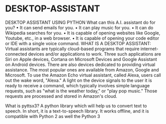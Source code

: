 # DESKTOP-ASSISTANT
DESKTOP ASSISTANT USING PYTHON
What can this A.I. assistant do for you?
•	It can send emails for you.
•	It can play music for you.
•	It can do Wikipedia searches for you.
•	It is capable of opening websites like Google, Youtube, etc., in a web browser.
•	It is capable of opening your code editor or IDE with a single voice command. 
WHAT IS A DESKTOP ASSISTANT:
Virtual assistants are typically cloud-based programs that require internet-connected devices and/or applications to work. Three such applications are Siri on Apple devices, Cortana on Microsoft Devices and Google Assistant on Android devices.
There are also devices dedicated to providing virtual assistance. The most popular ones are available from Amazon, Google and Microsoft. To use the Amazon Echo virtual assistant, called Alexa, users call out the wake word, "Alexa." A light on the device signals to the user it is ready to receive a command, which typically involves simple language requests, such as "what is the weather today," or "play pop music." Those requests are processed and stored in Amazon's cloud.

What is pyttsx3?
A python library which will help us to convert text to speech. In short, it is a text-to-speech library.
It works offline, and it is compatible with Python 2 as well the Python 3
